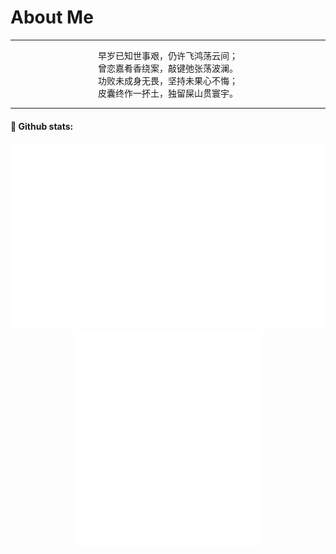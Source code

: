 # About Me

---

<div align="center">
    <div>早岁已知世事艰，仍许飞鸿荡云间；</div>
    <div>曾恋嘉肴香绕案，敲键弛张荡波澜。</div>
    <div>功败未成身无畏，坚持未果心不悔；</div>
    <div>皮囊终作一抔土，独留屎山贯寰宇。</div>
</div>

---

#### 📜 Github stats:

<div align="center">
    <img src="https://raw.githubusercontent.com/Goodnameisfordoggy/Goodnameisfordoggy/main/generated/overview.svg#gh-dark-mode-only" width="50%" ><img src="https://raw.githubusercontent.com/Goodnameisfordoggy/Goodnameisfordoggy/main/generated/languages.svg#gh-dark-mode-only" width="50%" >
</div>

<div align="center">
    <img src="https://raw.githubusercontent.com/Goodnameisfordoggy/Goodnameisfordoggy/main/generated/overview.svg#gh-light-mode-only" width="50%" ><img src="https://raw.githubusercontent.com/Goodnameisfordoggy/Goodnameisfordoggy/main/generated/languages.svg#gh-light-mode-only" width="50%" >
</div>


<div align="center">
    <img src="https://raw.githubusercontent.com/Goodnameisfordoggy/Goodnameisfordoggy/main/generated/metrics.general.calendar.svg#gh-light-mode-only" width="60%" >
</div>










